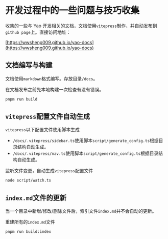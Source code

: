 # 开发过程中的一些问题与技巧收集

收集的一些与 Yao 开发相关的文档，文档使用`vitepress`制作，并自动发布到`github page`上。直接访问地址：

[https://wwsheng009.github.io/yao-docs](https://wwsheng009.github.io/yao-docs)

## 文档编写与构建

文档使用`markdown`格式编写。存放目录`/docs`。

在文档发布之前先本地构建一次检查有没有错误。

```sh
pnpm run build
```

## `vitepress`配置文件自动生成

`vitepress`以下配置文件使用脚本生成

- `/docs/.vitepress/sidebar.ts`使用脚本`script/generate_config.ts`根据目录结构自动生成。
- `/docs/.vitepress/nav.ts`使用脚本`script/generate_config.ts`根据目录结构自动生成。

监听文件变更，自动生成`vitepress`配置文件

```sh
node script/watch.ts
```

## `index.md`文件的更新

当一个目录中新增/修改/删除文件后，索引文件`index.md`并不会自动的更新。

重建所有的`index.md`文件

```bash
pnpm run build:index
```
